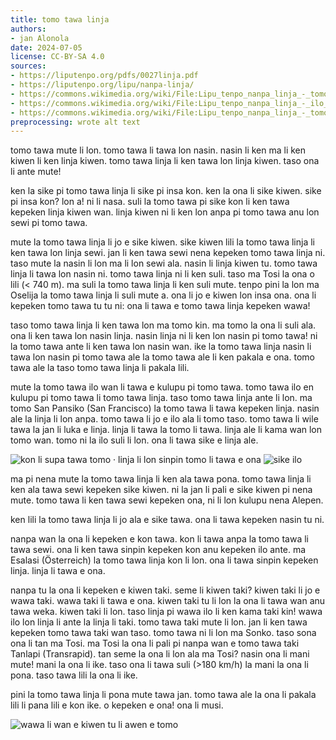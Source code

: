 ```yaml
---
title: tomo tawa linja
authors:
- jan Alonola
date: 2024-07-05
license: CC-BY-SA 4.0
sources:
- https://liputenpo.org/pdfs/0027linja.pdf
- https://liputenpo.org/lipu/nanpa-linja/
- https://commons.wikimedia.org/wiki/File:Lipu_tenpo_nanpa_linja_-_tomo_tawa_kon.png
- https://commons.wikimedia.org/wiki/File:Lipu_tenpo_nanpa_linja_-_ilo_nena.png
- https://commons.wikimedia.org/wiki/File:Lipu_tenpo_nanpa_linja_-_tomo_tawa_taki.png
preprocessing: wrote alt text
---
```


tomo tawa mute li lon. tomo tawa li tawa lon nasin. nasin li ken ma li ken kiwen li ken linja kiwen. tomo tawa linja li ken tawa lon linja kiwen. taso ona li ante mute!

ken la sike pi tomo tawa linja li sike pi insa kon. ken la ona li sike kiwen. sike pi insa kon? lon a! ni li nasa. suli la tomo tawa pi sike kon li ken tawa kepeken linja kiwen wan. linja kiwen ni li ken lon anpa pi tomo tawa anu lon sewi pi tomo tawa.

mute la tomo tawa linja li jo e sike kiwen. sike kiwen lili la tomo tawa linja li ken tawa lon linja sewi. jan li ken tawa sewi nena kepeken tomo tawa linja ni. taso mute la nasin li lon ma li lon sewi ala. nasin li linja kiwen tu. tomo tawa linja li tawa lon nasin ni. tomo tawa linja ni li ken suli. taso ma Tosi la ona o lili (< 740 m). ma suli la tomo tawa linja li ken suli mute. tenpo pini la lon ma Oselija la tomo tawa linja li suli mute a. ona li jo e kiwen lon insa ona. ona li kepeken tomo tawa tu tu ni: ona li tawa e tomo tawa linja kepeken wawa!

taso tomo tawa linja li ken tawa lon ma tomo kin. ma tomo la ona li suli ala. ona li ken tawa lon nasin linja. nasin linja ni li ken lon nasin pi tomo tawa! ni la tomo tawa ante li ken tawa lon nasin wan. ike la tomo tawa linja nasin li tawa lon nasin pi tomo tawa ale la tomo tawa ale li ken pakala e ona. tomo tawa ale la taso tomo tawa linja li pakala lili.

mute la tomo tawa ilo wan li tawa e kulupu pi tomo tawa. tomo tawa ilo en kulupu pi tomo tawa li tomo tawa linja. taso tomo tawa linja ante li lon. ma tomo San Pansiko (San Francisco) la tomo tawa li tawa kepeken linja. nasin ale la linja li lon anpa. tomo tawa li jo e ilo ala li tomo taso. tomo tawa li wile tawa la jan li luka e linja. linja li tawa la tomo li tawa. linja ale li kama wan lon tomo wan. tomo ni la ilo suli li lon. ona li tawa sike e linja ale.

![kon li supa tawa tomo · linja li lon sinpin tomo li tawa e ona](https://upload.wikimedia.org/wikipedia/commons/c/c4/Lipu_tenpo_nanpa_linja_-_tomo_tawa_kon.png)
![sike ilo](https://upload.wikimedia.org/wikipedia/commons/3/3b/Lipu_tenpo_nanpa_linja_-_ilo_nena.png)

ma pi nena mute la tomo tawa linja li ken ala tawa pona. tomo tawa linja li ken ala tawa sewi kepeken sike kiwen. ni la jan li pali e sike kiwen pi nena mute. tomo tawa li ken tawa sewi kepeken ona, ni li lon kulupu nena Alepen.

ken lili la tomo tawa linja li jo ala e sike tawa. ona li tawa kepeken nasin tu ni.

nanpa wan la ona li kepeken e kon tawa. kon li tawa anpa la tomo tawa li tawa sewi. ona li ken tawa sinpin kepeken kon anu kepeken ilo ante. ma Esalasi (Österreich) la tomo tawa linja kon li lon. ona li tawa sinpin kepeken linja. linja li tawa e ona.

nanpa tu la ona li kepeken e kiwen taki. seme li kiwen taki? kiwen taki li jo e wawa taki. wawa taki li tawa e ona. kiwen taki tu li lon la ona li tawa wan anu tawa weka. kiwen taki li lon. taso linja pi wawa ilo li ken kama taki kin! wawa ilo lon linja li ante la linja li taki. tomo tawa taki mute li lon. jan li ken tawa kepeken tomo tawa taki wan taso. tomo tawa ni li lon ma Sonko. taso sona ona li tan ma Tosi. ma Tosi la ona li pali pi nanpa wan e tomo tawa taki Tanlapi (Transrapid). tan seme la ona li lon ala ma Tosi? nasin ona li mani mute! mani la ona li ike. taso ona li tawa suli (>180 km/h) la mani la ona li pona. taso tawa lili la ona li ike.

pini la tomo tawa linja li pona mute tawa jan. tomo tawa ale la ona li pakala lili li pana lili e kon ike. o kepeken e ona! ona li musi.

![wawa li wan e kiwen tu li awen e tomo](https://upload.wikimedia.org/wikipedia/commons/5/59/Lipu_tenpo_nanpa_linja_-_tomo_tawa_taki.png)